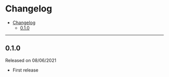 # Changelog

- [Changelog](#changelog)
  - [0.1.0](#010)

---

## 0.1.0

Released on 08/06/2021

- First release
